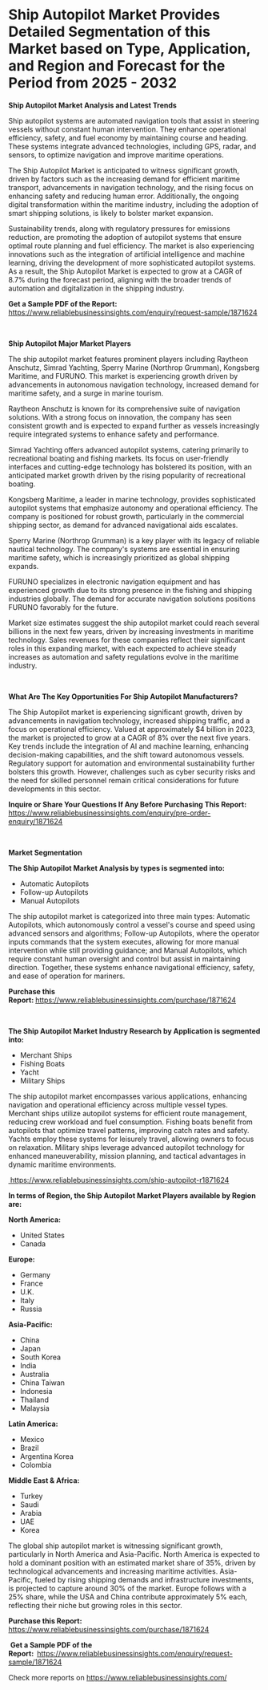 <p><h1>Ship Autopilot Market Provides Detailed Segmentation of this Market based on Type, Application, and Region and Forecast for the Period from 2025 - 2032</h1></p><p><strong>Ship Autopilot Market Analysis and Latest Trends</strong></p>
<p><p>Ship autopilot systems are automated navigation tools that assist in steering vessels without constant human intervention. They enhance operational efficiency, safety, and fuel economy by maintaining course and heading. These systems integrate advanced technologies, including GPS, radar, and sensors, to optimize navigation and improve maritime operations.</p><p>The Ship Autopilot Market is anticipated to witness significant growth, driven by factors such as the increasing demand for efficient maritime transport, advancements in navigation technology, and the rising focus on enhancing safety and reducing human error. Additionally, the ongoing digital transformation within the maritime industry, including the adoption of smart shipping solutions, is likely to bolster market expansion.</p><p>Sustainability trends, along with regulatory pressures for emissions reduction, are promoting the adoption of autopilot systems that ensure optimal route planning and fuel efficiency. The market is also experiencing innovations such as the integration of artificial intelligence and machine learning, driving the development of more sophisticated autopilot systems. As a result, the Ship Autopilot Market is expected to grow at a CAGR of 8.7% during the forecast period, aligning with the broader trends of automation and digitalization in the shipping industry.</p></p>
<p><strong>Get a Sample PDF of the Report:&nbsp;</strong> <a href="https://www.reliablebusinessinsights.com/enquiry/request-sample/1871624?utm_campaign=2274&utm_medium=2&utm_source=Github&utm_content=ia&utm_term=11042025&utm_id=ship-autopilot">https://www.reliablebusinessinsights.com/enquiry/request-sample/1871624</a></p>
<p>&nbsp;</p>
<p><strong>Ship Autopilot Major Market Players</strong></p>
<p><p>The ship autopilot market features prominent players including Raytheon Anschutz, Simrad Yachting, Sperry Marine (Northrop Grumman), Kongsberg Maritime, and FURUNO. This market is experiencing growth driven by advancements in autonomous navigation technology, increased demand for maritime safety, and a surge in marine tourism.</p><p>Raytheon Anschutz is known for its comprehensive suite of navigation solutions. With a strong focus on innovation, the company has seen consistent growth and is expected to expand further as vessels increasingly require integrated systems to enhance safety and performance.</p><p>Simrad Yachting offers advanced autopilot systems, catering primarily to recreational boating and fishing markets. Its focus on user-friendly interfaces and cutting-edge technology has bolstered its position, with an anticipated market growth driven by the rising popularity of recreational boating.</p><p>Kongsberg Maritime, a leader in marine technology, provides sophisticated autopilot systems that emphasize autonomy and operational efficiency. The company is positioned for robust growth, particularly in the commercial shipping sector, as demand for advanced navigational aids escalates.</p><p>Sperry Marine (Northrop Grumman) is a key player with its legacy of reliable nautical technology. The company's systems are essential in ensuring maritime safety, which is increasingly prioritized as global shipping expands.</p><p>FURUNO specializes in electronic navigation equipment and has experienced growth due to its strong presence in the fishing and shipping industries globally. The demand for accurate navigation solutions positions FURUNO favorably for the future.</p><p>Market size estimates suggest the ship autopilot market could reach several billions in the next few years, driven by increasing investments in maritime technology. Sales revenues for these companies reflect their significant roles in this expanding market, with each expected to achieve steady increases as automation and safety regulations evolve in the maritime industry.</p></p>
<p>&nbsp;</p>
<p><strong>What Are The Key Opportunities For Ship Autopilot Manufacturers?</strong></p>
<p><p>The Ship Autopilot market is experiencing significant growth, driven by advancements in navigation technology, increased shipping traffic, and a focus on operational efficiency. Valued at approximately $4 billion in 2023, the market is projected to grow at a CAGR of 8% over the next five years. Key trends include the integration of AI and machine learning, enhancing decision-making capabilities, and the shift toward autonomous vessels. Regulatory support for automation and environmental sustainability further bolsters this growth. However, challenges such as cyber security risks and the need for skilled personnel remain critical considerations for future developments in this sector.</p></p>
<p><strong>Inquire or Share Your Questions If Any Before Purchasing This Report:</strong> <a href="https://www.reliablebusinessinsights.com/enquiry/pre-order-enquiry/1871624?utm_campaign=2274&utm_medium=2&utm_source=Github&utm_content=ia&utm_term=11042025&utm_id=ship-autopilot">https://www.reliablebusinessinsights.com/enquiry/pre-order-enquiry/1871624</a></p>
<p>&nbsp;</p>
<p><strong>Market Segmentation</strong></p>
<p><strong>The Ship Autopilot Market Analysis by types is segmented into:</strong></p>
<p><ul><li>Automatic Autopilots</li><li>Follow-up Autopilots</li><li>Manual Autopilots</li></ul></p>
<p><p>The ship autopilot market is categorized into three main types: Automatic Autopilots, which autonomously control a vessel's course and speed using advanced sensors and algorithms; Follow-up Autopilots, where the operator inputs commands that the system executes, allowing for more manual intervention while still providing guidance; and Manual Autopilots, which require constant human oversight and control but assist in maintaining direction. Together, these systems enhance navigational efficiency, safety, and ease of operation for mariners.</p></p>
<p><strong>Purchase this Report:&nbsp;</strong><a href="https://www.reliablebusinessinsights.com/purchase/1871624?utm_campaign=2274&utm_medium=2&utm_source=Github&utm_content=ia&utm_term=11042025&utm_id=ship-autopilot">https://www.reliablebusinessinsights.com/purchase/1871624</a></p>
<p>&nbsp;</p>
<p><strong>The Ship Autopilot Market Industry Research by Application is segmented into:</strong></p>
<p><ul><li>Merchant Ships</li><li>Fishing Boats</li><li>Yacht</li><li>Military Ships</li></ul></p>
<p><p>The ship autopilot market encompasses various applications, enhancing navigation and operational efficiency across multiple vessel types. Merchant ships utilize autopilot systems for efficient route management, reducing crew workload and fuel consumption. Fishing boats benefit from autopilots that optimize travel patterns, improving catch rates and safety. Yachts employ these systems for leisurely travel, allowing owners to focus on relaxation. Military ships leverage advanced autopilot technology for enhanced maneuverability, mission planning, and tactical advantages in dynamic maritime environments.</p></p>
<p><a href="https://www.reliablebusinessinsights.com/ship-autopilot-r1871624?utm_campaign=2274&utm_medium=2&utm_source=Github&utm_content=ia&utm_term=11042025&utm_id=ship-autopilot">&nbsp;https://www.reliablebusinessinsights.com/ship-autopilot-r1871624</a></p>
<p><strong>In terms of Region, the Ship Autopilot Market Players available by Region are:</strong></p>
<p>
    <p> <strong> North America: </strong>
        <ul>
            <li>United States</li>
            <li>Canada</li>
        </ul>
        </p> 
    <p> <strong> Europe: </strong>
        <ul>
            <li>Germany</li>
            <li>France</li>
            <li>U.K.</li>
            <li>Italy</li>
            <li>Russia</li>
        </ul>
        </p> 
    <p> <strong> Asia-Pacific: </strong>
        <ul>
            <li>China</li>
            <li>Japan</li>
            <li>South Korea</li>
            <li>India</li>
            <li>Australia</li>
            <li>China Taiwan</li>
            <li>Indonesia</li>
            <li>Thailand</li>
            <li>Malaysia</li>
        </ul>
        </p> 
    <p> <strong> Latin America: </strong>
        <ul>
            <li>Mexico</li>
            <li>Brazil</li>
            <li>Argentina Korea</li>
            <li>Colombia</li>
        </ul>
        </p> 
    <p> <strong> Middle East & Africa: </strong>
        <ul>
            <li>Turkey</li>
            <li>Saudi</li>
            <li>Arabia</li>
            <li>UAE</li>
            <li>Korea</li>
        </ul>
    </p>
    </p>
<p><p>The global ship autopilot market is witnessing significant growth, particularly in North America and Asia-Pacific. North America is expected to hold a dominant position with an estimated market share of 35%, driven by technological advancements and increasing maritime activities. Asia-Pacific, fueled by rising shipping demands and infrastructure investments, is projected to capture around 30% of the market. Europe follows with a 25% share, while the USA and China contribute approximately 5% each, reflecting their niche but growing roles in this sector.</p></p>
<p><strong>Purchase this Report: </strong><a href="https://www.reliablebusinessinsights.com/purchase/1871624?utm_campaign=2274&utm_medium=2&utm_source=Github&utm_content=ia&utm_term=11042025&utm_id=ship-autopilot">https://www.reliablebusinessinsights.com/purchase/1871624</a></p>
<p>&nbsp;<strong>Get a Sample PDF of the Report:&nbsp;&nbsp;</strong><a href="https://www.reliablebusinessinsights.com/enquiry/request-sample/1871624?utm_campaign=2274&utm_medium=2&utm_source=Github&utm_content=ia&utm_term=11042025&utm_id=ship-autopilot">https://www.reliablebusinessinsights.com/enquiry/request-sample/1871624</a></p>
<p><strong></strong></p>
<p>Check more reports on <a href="https://www.reliablebusinessinsights.com/?utm_campaign=2274&utm_medium=2&utm_source=Github&utm_content=ia&utm_term=11042025&utm_id=ship-autopilot">https://www.reliablebusinessinsights.com/</a></p>